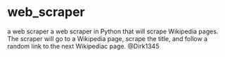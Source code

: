 # web_scraper
a web scraper
a web scraper in Python that will scrape Wikipedia pages. The scraper will go to a Wikipedia page, scrape the title, and follow a random link to the next Wikipediac page.
@Dirk1345
